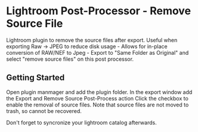 # Lightroom Post-Processor - Remove Source File

Lightroom plugin to remove the source files after export. 
Useful when exporting Raw -> JPEG to reduce disk usage - Allows for in-place conversion of RAW/NEF to Jpeg - Export to "Same Folder as Original" and select "remove source files" on this post processor.

## Getting Started

Open plugin manmager and add the plugin folder. 
In the export window add the Export and Remove Source Post-Process action
Click the checkbox to enable the removal of source files. Note that source files are not moved to trash, so cannot be recovered. 

Don't forget to syncronize your lightroom catalog afterwards.
